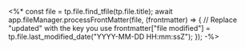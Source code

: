 <%* 
const file = tp.file.find_tfile(tp.file.title); 
await app.fileManager.processFrontMatter(file, (frontmatter) => { 
// Replace "updated" with the key you use 
frontmatter["file modified"] = tp.file.last_modified_date("YYYY-MM-DD HH:mm:ssZ"); }); 
-%>
